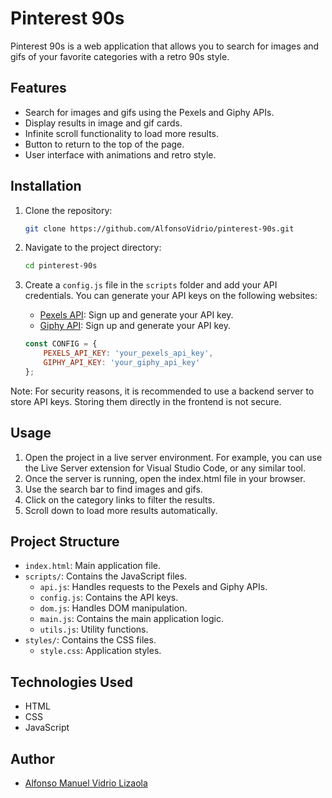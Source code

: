 # Pinterest 90s

Pinterest 90s is a web application that allows you to search for images and gifs of your favorite categories with a retro 90s style.

## Features

- Search for images and gifs using the Pexels and Giphy APIs.
- Display results in image and gif cards.
- Infinite scroll functionality to load more results.
- Button to return to the top of the page.
- User interface with animations and retro style.

## Installation

1. Clone the repository:
    ```sh
    git clone https://github.com/AlfonsoVidrio/pinterest-90s.git
    ```
2. Navigate to the project directory:
    ```sh
    cd pinterest-90s
    ```
3. Create a `config.js` file in the `scripts` folder and add your API credentials. You can generate your API keys on the following websites:
    - [Pexels API](https://www.pexels.com/api/): Sign up and generate your API key.
    - [Giphy API](https://developers.giphy.com/): Sign up and generate your API key.

    ```javascript
    const CONFIG = {
        PEXELS_API_KEY: 'your_pexels_api_key',
        GIPHY_API_KEY: 'your_giphy_api_key'
    };
    ```
Note: For security reasons, it is recommended to use a backend server to store API keys. Storing them directly in the frontend is not secure.

## Usage
1. Open the project in a live server environment. For example, you can use the Live Server extension for Visual Studio Code, or any similar tool.
2. Once the server is running, open the index.html file in your browser.
3. Use the search bar to find images and gifs.
4. Click on the category links to filter the results.
5. Scroll down to load more results automatically.
## Project Structure

- `index.html`: Main application file.
- `scripts/`: Contains the JavaScript files.
  - `api.js`: Handles requests to the Pexels and Giphy APIs.
  - `config.js`: Contains the API keys.
  - `dom.js`: Handles DOM manipulation.
  - `main.js`: Contains the main application logic.
  - `utils.js`: Utility functions.
- `styles/`: Contains the CSS files.
  - `style.css`: Application styles.

## Technologies Used

- HTML
- CSS
- JavaScript

## Author

- [Alfonso Manuel Vidrio Lizaola](https://github.com/AlfonsoVidrio)
